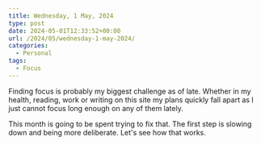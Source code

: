 ```yaml
---
title: Wednesday, 1 May, 2024
type: post
date: 2024-05-01T12:33:52+00:00
url: /2024/05/wednesday-1-may-2024/
categories:
  - Personal
tags:
  - Focus
---
```


Finding focus is probably my biggest challenge as of late. Whether in my health, reading, work or writing on this site my plans quickly fall apart as I just cannot focus long enough on any of them lately.

This month is going to be spent trying to fix that. The first step is slowing down and being more deliberate. Let's see how that works.